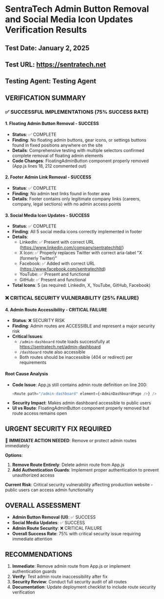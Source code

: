 # SentraTech Admin Button Removal and Social Media Icon Updates Verification Results

## Test Date: January 2, 2025
## Test URL: https://sentratech.net
## Testing Agent: Testing Agent

## VERIFICATION SUMMARY

### ✅ SUCCESSFUL IMPLEMENTATIONS (75% SUCCESS RATE)

#### 1. Floating Admin Button Removal - SUCCESS
- **Status**: ✅ COMPLETE
- **Finding**: No floating admin buttons, gear icons, or settings buttons found in fixed positions anywhere on the site
- **Details**: Comprehensive testing with multiple selectors confirmed complete removal of floating admin elements
- **Code Changes**: FloatingAdminButton component properly removed (App.js lines 18, 212 commented out)

#### 2. Footer Admin Link Removal - SUCCESS  
- **Status**: ✅ COMPLETE
- **Finding**: No admin text links found in footer area
- **Details**: Footer contains only legitimate company links (careers, company, legal sections) with no admin access points

#### 3. Social Media Icon Updates - SUCCESS
- **Status**: ✅ COMPLETE
- **Finding**: All 5 social media icons correctly implemented in footer
- **Details**:
  - LinkedIn: ✅ Present with correct URL (https://www.linkedin.com/company/sentratechltd/)
  - X Icon: ✅ Properly replaces Twitter with correct aria-label "X (formerly Twitter)"
  - Facebook: ✅ Added with correct URL (https://www.facebook.com/sentratechltd)
  - YouTube: ✅ Present and functional
  - GitHub: ✅ Present and functional
- **Total Icons**: 5 (as required: LinkedIn, X, YouTube, GitHub, Facebook)

### ❌ CRITICAL SECURITY VULNERABILITY (25% FAILURE)

#### 4. Admin Route Accessibility - CRITICAL FAILURE
- **Status**: ❌ SECURITY RISK
- **Finding**: Admin routes are ACCESSIBLE and represent a major security risk
- **Critical Issues**:
  - `/admin-dashboard` route loads successfully at https://sentratech.net/admin-dashboard
  - `/dashboard` route also accessible
  - Both routes should be inaccessible (404 or redirect) per requirements

#### Root Cause Analysis
- **Code Issue**: App.js still contains admin route definition on line 200:
  ```javascript
  <Route path="/admin-dashboard" element={<AdminDashboardPage />} />
  ```
- **Security Impact**: Makes admin dashboard accessible to public users
- **UI vs Route**: FloatingAdminButton component properly removed but route access remains open

## URGENT SECURITY FIX REQUIRED

🚨 **IMMEDIATE ACTION NEEDED**: Remove or protect admin routes immediately

**Options**:
1. **Remove Route Entirely**: Delete admin route from App.js
2. **Add Authentication Guards**: Implement proper authentication to prevent unauthorized access

**Current Risk**: Critical security vulnerability affecting production website - public users can access admin functionality

## OVERALL ASSESSMENT

- **Admin Button Removal (UI)**: ✅ SUCCESS
- **Social Media Updates**: ✅ SUCCESS  
- **Admin Route Security**: ❌ CRITICAL FAILURE
- **Overall Success Rate**: 75% with critical security issue requiring immediate attention

## RECOMMENDATIONS

1. **Immediate**: Remove admin route from App.js or implement authentication guards
2. **Verify**: Test admin route inaccessibility after fix
3. **Security Review**: Conduct full security audit of all routes
4. **Documentation**: Update deployment checklist to include route security verification